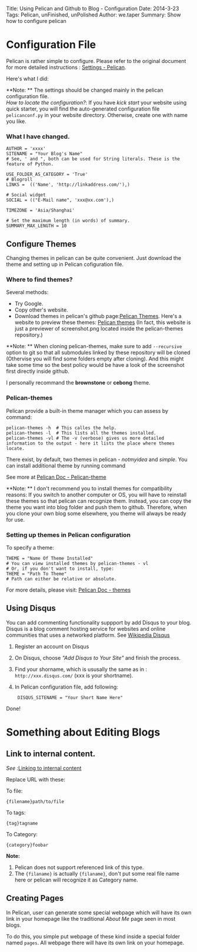 Title: Using Pelican and Github to Blog - Configuration
Date: 2014-3-23
Tags: Pelican, unFinished, unPolished
Author: we.taper
Summary: Show how to configure pelican

Configuration File
================================

Pelican is rather simple to configure. Please refer to the original document for more detailed instructions : [Settings - Pelican](http://docs.getpelican.com/en/3.3.0/settings.html#basic-settings).

Here's what I did:

**Note: ** The settings should be changed mainly in the pelican configuration file.  
*How to locate the configuration?*: If you have *kick start* your website using quick starter, you will find the auto-generated configuration file `pelicanconf.py` in your website directory. Otherwise, create one with name you like.

### What I have changed.

	AUTHOR = 'xxxx'
	SITENAME = "Your Blog's Name"
	# See, ' and ", both can be used for String literals. These is the feature of Python.

	USE_FOLDER_AS_CATEGORY = 'True'
	# Blogroll
	LINKS =  (('Name', 'http://linkaddress.com/'),)

	# Social widget
	SOCIAL = (("E-Mail name", 'xxx@xx.com'),)

	TIMEZONE = 'Asia/Shanghai'

	# Set the maximum length (in words) of summary.
	SUMMARY_MAX_LENGTH = 10


## Configure Themes

Changing themes in pelican can be quite convenient. Just download the theme and setting up in Pelican cofiguration file. 

### Where to find themes?

Several methods: 

+ Try Google. 
+ Copy other's website. 
+ Download themes in pelican's github page:[Pelican Themes](https://github.com/getpelican/pelican-themes). Here's a website to preview these themes: [Pelican themes](http://pelicanthemes.com) (In fact, this website is just a previewer of screenshot.png located inside the pelican-themes repository.)

**Note: ** When cloning pelican-themes, make sure to add `--recursive` option to git so that all submodules linked by these repository will be cloned (Othervise you will find some folders empty after cloning). And this might take some time so the best policy would be have a look of the screenshot first directly inside github.

I personally recommand the **brownstone** or **cebong** theme.

### Pelican-themes

Pelican provide a built-in theme manager which you can assess by command:

	pelican-themes -h  # This calles the help.
	pelican-themes -l  # This lists all the themes installed.
	pelican-themes -vl # The -v (verbose) gives us more detailed information to the output - here it lists the place where themes locate.

There exist, by default, two themes in pelican - *notmyidea* and *simple*. You can install additional theme by running command

See more at [Pelican Doc - Pelican-theme](http://docs.getpelican.com/en/3.3.0/settings.html#basic-settings)

**Note: ** I don't recommend you to install themes for compatibility reasons: If you switch to another computer or OS, you will have to reinstall these themes so that pelican can recognize them. Instead, you can copy the theme you want into blog folder and push them to github. Therefore, when you clone your own blog some elsewhere, you theme will always be ready for use.

### Setting up themes in Pelican configuration

To specify a theme:

	THEME = "Name Of Theme Installed"
	# You can view installed themes by pelican-themes - vl
	# Or, if you don't want to install, type:
	THEME = "Path To Theme"
	# Path can either be relative or absolute.

For more details, please visit: [Pelican Doc - themes](docs.getpelican.com/en/3.3.0/settings.html#themes)

## Using Disqus

You can add commenting functionality suppport by add Disqus to your blog. Disqus is a blog comment hosting service for websites and online communities that uses a networked platform. See [Wikipedia Disqus](http://en.wikipedia.org/wiki/Disqus)

1. Register an account on Disqus
2. On Disqus, choose *"Add Disqus to Your Site"* and finish the process.
3. Find your shorname, which is ususally the same as in : `http://xxx.disqus.com/` (xxx is your shortname).
4. In Pelican configuration file, add following:

		DISQUS_SITENAME = "Your Short Name Here"

Done!

Something about Editing Blogs
========================================

## Link to internal content.

*See :*[Linking to internal content][ltic]

Replace URL with these:

To file: 	 

	{filename}path/to/file  

To tags:  

	{tag}tagname  

To Category:  

	{category}foobar  

**Note:**

1. Pelican does not support referenced link of this type.
2. The `{filaname}` is actually `{filaname}`, don't put some real file name here or pelican will recognize it as Category name.



[ltic]:http://docs.getpelican.com/en/3.3.0/getting_started.html#linking-to-internal-content


## Creating Pages

In Pelican, user can generate some special webpage which will have its own link in your homepage like the traditional *About Me* page seen in most blogs.

To do this, you simple put webpage of these kind inside a special folder named `pages`. All webpage there will have its own link on your homepage.
